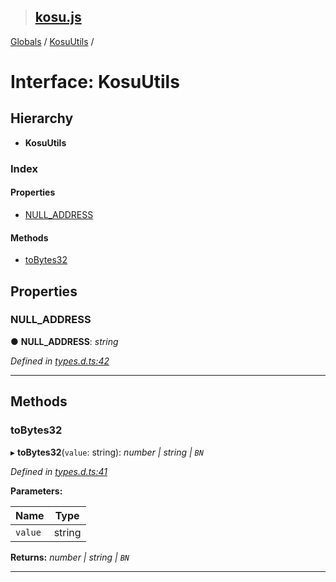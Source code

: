 > ## [kosu.js](../README.md)

[Globals](../globals.md) / [KosuUtils](kosuutils.md) /

# Interface: KosuUtils

## Hierarchy

-   **KosuUtils**

### Index

#### Properties

-   [NULL_ADDRESS](kosuutils.md#null_address)

#### Methods

-   [toBytes32](kosuutils.md#tobytes32)

## Properties

### NULL_ADDRESS

● **NULL_ADDRESS**: _string_

_Defined in [types.d.ts:42](https://github.com/ParadigmFoundation/kosu-monorepo/blob/27596fd/packages/kosu.js/src/types.d.ts#L42)_

---

## Methods

### toBytes32

▸ **toBytes32**(`value`: string): _number | string | `BN`_

_Defined in [types.d.ts:41](https://github.com/ParadigmFoundation/kosu-monorepo/blob/27596fd/packages/kosu.js/src/types.d.ts#L41)_

**Parameters:**

| Name    | Type   |
| ------- | ------ |
| `value` | string |

**Returns:** _number | string | `BN`_

---
